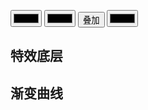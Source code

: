 <input type="color" id="color1"> <input type="color" id="color2"> <input type="button" value="叠加" onclick="document.getElementById('color3').value = new Color(document.getElementById('color1').value).mix(new Color(document.getElementById('color2').value), .5).toString()"> <input type="color" id="color3" readonly="">

## 特效底层

<script x-doc="utility/misc/fx.js">Doc.writeApi({ path: "utility/misc/fx.js", apis: [{ memberOf: "Fx", name: "run", summary: "<p>立即执行一个特效。</p>", params: [{ type: "Object", name: "options", summary: "<p>特效的配置。支持的值有：</p>\n\ \n\ <ul>\n\ <li>complete: <code>Function</code> 特效执行完成的回调。回调参数为一个布尔值，表示是否是强制终止执行。</li>\n\ <li>duration: <code>Number</code> 特效执行的总毫秒数。(默认：300）</li>\n\ <li>fps: <code>Number</code> 每秒的运行帧次。(默认：50）</li>\n\ <li>transition: <code>Function</code> 特效执行的渐变曲线。默认为 sin 曲线变化。</li>\n\ <li>link: <code>String</code> 多个特效的串联方式。可取值：</li>\n\ </ul>\n\ \n\ <table>\n\ <thead>\n\ <tr>\n\ <th>值</th>\n\ <th>意义</th>\n\ </tr>\n\ </thead>\n\ <tr>\n\ <td>wait(默认)</td>\n\ <td>等待之前的所有特效都完成后再执行当前任务。</td>\n\ </tr>\n\ <tr>\n\ <td>abort</td>\n\ <td>立即终止正在执行的特效并撤销等待的剩余任务，然后立即执行当前任务。</td>\n\ </tr>\n\ <tr>\n\ <td>replace</td>\n\ <td>立即终止正在执行的特效并立即执行当前任务，然后继续执行其它正在等待的特效。</td>\n\ </tr>\n\ <tr>\n\ <td>insert</td>\n\ <td>等待正在执行的特效完成后执行当前任务，然后继续执行其它正在等待的特效。</td>\n\ </tr>\n\ <tr>\n\ <td>cancel</td>\n\ <td>取消当前任务。</td>\n\ </tr>\n\ </table>\n\ \n\ \n\ <p>- set: <code>Function</code> 根据指定的变化量设置实际的效果值。 <br>\n\ - start: <code>Function</code> 特效开始执行的回调。</p>" }], example: "<pre>Fx.run({\n\ set: function (value) {\n\ console.log(value);\n\ }\n\ });</pre>", line: 181, col: 1 }] });</script>

## 渐变曲线

<script x-doc="utility/misc/fxTransitions.js">Doc.writeApi({ path: "utility/misc/fxTransitions.js", apis: [{ memberOf: "Fx", name: "Transitions", summary: "<p>提供多个渐变函数曲线。</p>", type: "Object", line: 6, col: 1 }] });</script> <style>.p { height: 3px; position: absolute; width: 3px; background: red; }</style><script>function runFx(transition) { Fx.run({ link: 'abort', duration: 2000, fps: 120, start: function (time) { document.getElementById('chart').innerHTML = ''; }, set: function (delta, tick) { function compute(from, to, delta) { return (to - from) * delta + from; } var handler = document.getElementById('handler'); handler.style.left = compute(0, handler.parentNode.offsetWidth - handler.offsetWidth - 20, delta) + 'px'; var chart = document.getElementById('chart'); var p = chart.appendChild(document.createElement('i')); p.className = 'p'; p.style.left = compute(0, chart.offsetWidth - 10, tick) + 'px'; p.style.top = compute(chart.offsetHeight - 5, 0, delta) + 'px'; }, transition: transition }); } for (var i in Fx.Transitions) { document.write('<input type="button" onclick="runFx(Fx.Transitions.' + i + ')" value="' + i + '"> '); document.write('<input type="button" onclick="runFx(Fx.easeOut(Fx.Transitions.' + i + '))" value="easeOut(' + i + ')"> '); document.write('<input type="button" onclick="runFx(Fx.easeInOut(Fx.Transitions.' + i + '))" value="easeInOut(' + i + ')"> '); document.write('<br>'); }</script>